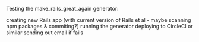 Testing the make_rails_great_again generator: 

creating new Rails app (with current version of Rails et al - maybe scanning npm packages & commiting?)
running the generator
deploying to CircleCI or similar
sending out email if fails
